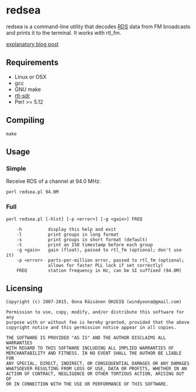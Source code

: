 # redsea

redsea is a command-line utility that decodes
[RDS](http://en.wikipedia.org/wiki/Radio_Data_System) data from FM broadcasts
and prints it to the terminal. It works with rtl_fm.

[explanatory blog post](http://www.windytan.com/2015/02/receiving-rds-with-rtl-sdr.html)

## Requirements

* Linux or OSX
* gcc
* GNU make
* [rtl-sdr](http://sdr.osmocom.org/trac/wiki/rtl-sdr)
* Perl &gt;= 5.12

## Compiling

```
make
```

## Usage

### Simple

Receive RDS of a channel at 94.0 MHz:

```
perl redsea.pl 94.0M
```

### Full

```
perl redsea.pl [-hlst] [-p <error>] [-g <gain>] FREQ

    -h          display this help and exit
    -l          print groups in long format
    -s          print groups in short format (default)
    -t          print an ISO timestamp before each group
    -g <gain>   gain (float), passed to rtl_fm (optional; don't use it)
    -p <error>  parts-per-million error, passed to rtl_fm (optional;
                allows for faster PLL lock if set correctly)
    FREQ        station frequency in Hz, can be SI suffixed (94.0M)
```

## Licensing

```
Copyright (c) 2007-2015, Oona Räisänen OH2EIQ (windyoona@gmail.com)

Permission to use, copy, modify, and/or distribute this software for any
purpose with or without fee is hereby granted, provided that the above
copyright notice and this permission notice appear in all copies.

THE SOFTWARE IS PROVIDED "AS IS" AND THE AUTHOR DISCLAIMS ALL WARRANTIES
WITH REGARD TO THIS SOFTWARE INCLUDING ALL IMPLIED WARRANTIES OF
MERCHANTABILITY AND FITNESS. IN NO EVENT SHALL THE AUTHOR BE LIABLE FOR
ANY SPECIAL, DIRECT, INDIRECT, OR CONSEQUENTIAL DAMAGES OR ANY DAMAGES
WHATSOEVER RESULTING FROM LOSS OF USE, DATA OR PROFITS, WHETHER IN AN
ACTION OF CONTRACT, NEGLIGENCE OR OTHER TORTIOUS ACTION, ARISING OUT OF
OR IN CONNECTION WITH THE USE OR PERFORMANCE OF THIS SOFTWARE.
```
